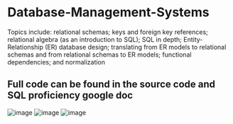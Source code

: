 # Database-Management-Systems

Topics include: relational schemas; keys and foreign key references; relational algebra (as an introduction to SQL); SQL in depth;  Entity-Relationship (ER) database design; translating from ER models to relational schemas and from  relational schemas to ER models; functional dependencies; and normalization

## Full code can be found in the source code and SQL proficiency google doc

![image](https://user-images.githubusercontent.com/55266110/171263145-870b4e26-ab82-41d9-96f9-76691f71ec37.png)
![image](https://user-images.githubusercontent.com/55266110/171263188-9cbd4d5d-2bac-4365-851c-6799e32b8e3d.png)
![image](https://user-images.githubusercontent.com/55266110/171263285-4c417d77-f415-499f-b5ad-7ea04ffef567.png)

